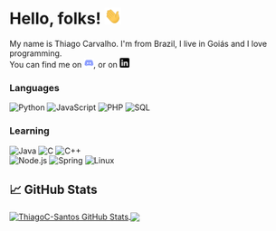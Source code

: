 # Hello, folks! <img src="https://raw.githubusercontent.com/CrazyTos/CrazyTos/master/wave.gif" width="30px">

<p>
My name is Thiago Carvalho. I'm from Brazil, I live in Goiás and I love programming. <br>
You can find me on <a href="https://discord.com/users/438015011806248980" rel="nofollow"><img src="https://raw.githubusercontent.com/CrazyTos/CrazyTos/master/discord.png" alt="Discord" width="17px" style="paddin-top: 1000px;"></a>, or on <a href="www.linkedin.com/in/thiago-c-santos" rel="nofollow"><img src="https://raw.githubusercontent.com/CrazyTos/CrazyTos/master/linkedin.png" alt="Linkedin" width="17px"></a>
</p>

### Languages

![Python](https://img.shields.io/badge/-Python-000?&logo=Python)
![JavaScript](https://img.shields.io/badge/-JavaScript-000?&logo=JavaScript)
![PHP](https://img.shields.io/badge/-php-000?&logo=PHP)
![SQL](https://img.shields.io/badge/-SQL-000?&logo=MySQL)

### Learning

![Java](https://img.shields.io/badge/-Java-000?&logo=Java&logoColor=007396)
![C](https://img.shields.io/badge/-C-000?&logo=C)
![C++](https://img.shields.io/badge/-C++-000?&logo=c%2b%2b&logoColor=00599C)   
![Node.js](https://img.shields.io/badge/-Node.js-000?&logo=node.js)
![Spring](https://img.shields.io/badge/-Spring-000?&logo=Spring)
![Linux](https://img.shields.io/badge/-Linux-000?&logo=Linux)

## &#x1f4c8; GitHub Stats

<a href="https://github.com/ThiagoC-Santos/ThiagoC-Santos">
  <img align="center" src="https://github-readme-stats.vercel.app/api?username=ThiagoC-Santos&theme=graywhite&show_icons=true&hide_border=true&hide=stars,prs&count_private=true&line_height=30" alt="ThiagoC-Santos GitHub Stats" />
</a>
<a href="https://github.com/ThiagoC-Santos/ThiagoC-Santos">
  <img align="center" src="https://github-readme-stats.vercel.app/api/top-langs/?username=ThiagoC-Santos&theme=graywhite&hide_border=true&langs_count=3" />
</a>



